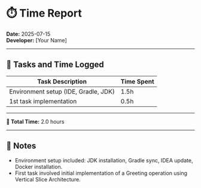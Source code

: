 # ⏱️ Time Report

**Date:** 2025-07-15  
**Developer:** [Your Name]

---

## 🧩 Tasks and Time Logged

| Task Description                     | Time Spent |
|--------------------------------------|------------|
| Environment setup (IDE, Gradle, JDK) | 1.5h       |
| 1st task implementation              | 0.5h       |

---

**🧮 Total Time:** 2.0 hours

---

## 📝 Notes

- Environment setup included: JDK installation, Gradle sync, IDEA update, Docker installation.
- First task involved initial implementation of a Greeting operation using Vertical Slice Architecture.
